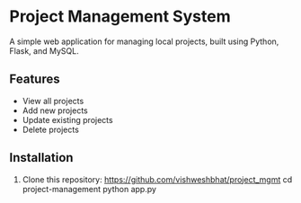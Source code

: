 # Project Management System

A simple web application for managing local projects, built using Python, Flask, and MySQL.

## Features
- View all projects
- Add new projects
- Update existing projects
- Delete projects

## Installation
1. Clone this repository:
   https://github.com/vishweshbhat/project_mgmt
   cd project-management
   python app.py
